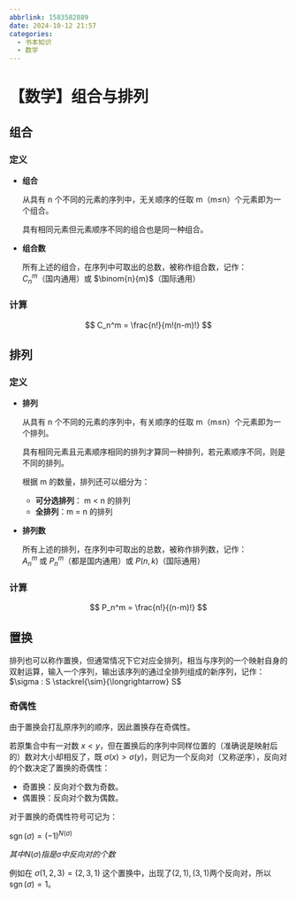```yaml
---
abbrlink: 1583582889
date: 2024-10-12 21:57
categories:
  - 书本知识
  - 数学
---
```

# 【数学】组合与排列

## 组合

### 定义

- **组合**

  从具有 n 个不同的元素的序列中，无关顺序的任取 m（m≤n）个元素即为一个组合。

  具有相同元素但元素顺序不同的组合也是同一种组合。

- **组合数**

  所有上述的组合，在序列中可取出的总数，被称作组合数，记作：  
  $C_n^m$（国内通用）或 $\binom{n}{m}$（国际通用）

### 计算

$$
C_n^m = \frac{n!}{m!(n-m)!}
$$

## 排列

### 定义

- **排列**

  从具有 n 个不同的元素的序列中，有关顺序的任取 m（m≤n）个元素即为一个排列。

  具有相同元素且元素顺序相同的排列才算同一种排列，若元素顺序不同，则是不同的排列。

  根据 m 的数量，排列还可以细分为：

  - **可分选排列**： m \< n 的排列
  - **全排列**：m = n 的排列

- **排列数**

  所有上述的排列，在序列中可取出的总数，被称作排列数，记作：  
   $A_n^m$ 或 $P_n^m$（都是国内通用）或 $P(n,k)$（国际通用）

### 计算

$$
P_n^m = \frac{n!}{(n-m)!}
$$

## 置换

排列也可以称作置换，但通常情况下它对应全排列，相当与序列的一个映射自身的双射运算，输入一个序列，输出该序列的通过全排列组成的新序列，记作：  
 $\sigma : S \stackrel{\sim}{\longrightarrow} S$

### 奇偶性

由于置换会打乱原序列的顺序，因此置换存在奇偶性。

若原集合中有一对数 $x < y$，但在置换后的序列中同样位置的（准确说是映射后的）数对大小却相反了，既 $\sigma(x) > \sigma(y)$，则记为一个反向对（又称逆序），反向对的个数决定了置换的奇偶性：

- 奇置换：反向对个数为奇数。
- 偶置换：反向对个数为偶数。

对于置换的奇偶性符号可记为：

$\operatorname{sgn}(\sigma)=(-1)^{N(\sigma )}$

$其中N(\sigma )指是 \sigma 中反向对的个数$

例如在 $\sigma(1,2,3)=(2,3,1)$ 这个置换中，出现了$(2,1),(3,1)$两个反向对，所以 $\operatorname{sgn}(\sigma) = 1$。
